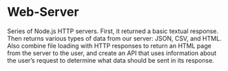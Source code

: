 # Web-Server
Series of Node.js HTTP servers. First, it returned a basic textual response. Then returns various types of data from our server: JSON, CSV, and HTML. Also combine file loading with HTTP responses to return an HTML page from the server to the user, and create an API that uses information about the user’s request to determine what data should be sent in its response.
